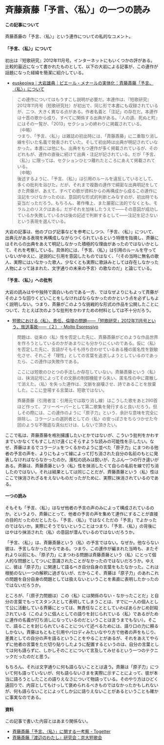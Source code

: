 # 斉藤斎藤「予言、〈私〉」の一つの読み

#### この記事について

斉藤斎藤の「予言、〈私〉」という連作についての私的なコメント。

#### 「予言、〈私〉」について 

初出は『短歌研究』2012年11月号。インターネットにもいくつかの評がある。比較的最近になって書かれたものとして、以下の大岩による記事が、この連作が話題になった経緯を簡潔に紹介している。

* [euskeoiwa｜大岩雄典｜ピエール・メナールの実体化：斉藤斎藤「予言、〈私〉」について](https://www.euskeoiwa.com/writings/online/20191206saitohsaitoh.html)

> この連作についてはもうすこし説明が必要だ。本連作は、『短歌研究』2012年11月号（短歌研究社）が初出で、同じ形で本書にも収録されているが、二つ、大きく異なる点がある。作者名義と「注記」の存在だ。本連作は十首の歌から成り、すべてに関係する出典がある。『人の道、死ぬと町』にはその一覧が、「2013」セクションの終わりに掲載されている。   
> （中略）  
>  つまり、「予言、〈私〉」は雑誌の初出時には、「斉藤斎藤」に二重取り消し線を引いた名義で発表されていた。そして初出時は出典が明記されていなかった。本書には他にも、出典をもつ連作が多く掲載されているが、そのどれもが、連作の直後に続けて出典・注記が記されている。だが「予言、〈私〉」に限っては、セクションひとつ離れたところにあえて掲載されている。   
> （中略）  
>  後述するように、「予言、〈私〉」は引用のルールを違反しているとして、多くの批判を浴びた。だが、それまで複数の連作で綿密な出典明記をしてきた斉藤が、あえて、すべての歌が資料からの再構成から成るこの連作に注記をつけなかったのは、意図的な形式的判断とみなすのが、初出時でも妥当だっただろう。もちろん、著作権上、また厳密に法的でなくとも、モラル上のリスクはある。だがそれを加味したうえで――その意図が成功しているか失敗しているかは後の記述で判断するとして――注記を記さないという表現を選んでいる。

大岩の記事は、他のブログ記事などを参考にしつつ、「予言、〈私〉」について、出典元がある表現を再構成しながらつくられているという特徴を指摘し、斉藤にはそれらの出典をあえて明記しなかった積極的な理由があったのではないかとして、それを考察している。具体的には、「予言、〈私〉」は引用のルールを守っていないがゆえに、逆説的に引用を意図したものではなく、「〈その当時に無名の歌人、実際にはいなかった歌人、少なくとも実際に歌詠みとしては存在しなかった人物によって詠まれた、文字通りの未来の予言〉の歌なのだ」と論じている。

#### 「予言、〈私〉」への批判

大岩の読みはやや独特で面白いものである一方、ではなぜよりにもよって斉藤がそのような回りくどいことをしなければならなかったのかという点を必ずしもよく説明しない。つまり、斉藤がこのような挑戦的な形式の作品を公開したことについて、たとえば次のような批判をかわすための材料としては不十分だろう。

* [短歌における〈私〉、責任、倫理の問題――「短歌研究」2012年11月号という、放送事故――（２） - Molto Espressivo](http://tetsurohamamatsu.blog.fc2.com/blog-entry-236.html)

> 問題は、従来の〈私〉性を否定した先に、斉藤斎藤がどのような作品世界を作ろうとしているのかがあまりにも分かりにくいのである。仮に〈私〉を否定した先に、言語がそもそも持ち合わせているある種の匿名性を鋭敏化させ、それこそ「理性」としての言葉を追求しようとしているのであったら、この連作は失敗作である。
>
> ここには短歌のひとつの手法しか存在していない。斉藤斎藤という〈私〉は、抹消記号によってその文脈の制御機能すら失い、匿名性の中に霧散して消えた。〈私〉を失った連作は、文脈を崩壊させ、詩であることを放棄した。ここに登場する言葉は、短歌ではない。
>
> 斉藤斎藤（引用者注：引用元では取り消し線）はこうした歌をあと290首ほど作って、フリーペーパーとして第二歌集を発行すると良いだろう。但しその際には、この連作のように「原子力」という、余計な意味を完全に排除し、コラージュの選択者としての〈私〉の安っぽさをちらつかせた今回のような不徹底な真似だけは、しないで頂きたい。

ここで私は、斉藤斎藤を格別擁護したいとかではないが、こういう批判をかわすまでいかなくてもすこしだけ遠くにそらすような読みの可能性を示したい。なぜ、斉藤はまるでコラージュをつくるかのように並べた「原子力」にまつわる他者の予言の声を、よりにもよって線によって打ち消された自分の名前のもとに発表しなければならなかったのか。濱松の読みは鋭いが、たぶん一つの行き違いがある。斉藤は、斉藤斎藤という〈私〉性を抹消したくて自らの名前を線で打ち消したのではない。それは結果としては同じことだが、斉藤斎藤という〈私〉性はここで抹消されざるをえないものだったがために、実際に抹消されているのである。

#### 一つの読み 

そもそも「予言、〈私〉」はなぜ他者の予言の声のみによって構成されているのか。というより、斉藤にとって、他者の予言の声を集めて連作にすることが直接の目的だったのだとしたら、「予言、〈私〉」ではなくただの「予言」でよかったのではないか。実際にそうでないということはつまり、「予言、〈私〉」の背後にはやはり抹消された〈私〉の意図が潜んでいるのではないだろうか。

「予言、〈私〉」は、斉藤斎藤という〈私〉の予言ではない。なぜか。他ならない彼は、予言しなかったからである。つまり、この連作が編まれた当時も、またそれより以前にも、「原子力」にまつわる問題は斉藤斎藤という〈私〉にとって個人的な問題としてついに意識されたことがなかったのではないだろうか。ゆえに、彼は「原子力」に関連して語るべき自分自身の言葉をもたなかった。これは根拠のない一つの解釈に過ぎないが、だからこそ、斉藤は「原子力」のあれこれの問題を自分自身の問題としては扱えないということを素直に表明したかったのではないだろうか。

ところが、「（原子力問題は）この〈私〉には関係のない・なかったことだ」と自分の言葉でもってスタンスとして表明してしまうことは、すでに一人の個人として公に活動している斉藤にとっては、無責任なこととしていわばあらかじめ封殺されている（このように個人としての語りを封じられている〈私〉であるがために連作の名義が打ち消しになっているのだということは言うまでもない）。そこで、語ることを封じられていることについて述べるためには、語り口の力に頼るしかない。斉藤はもともと引用やパロディみたいなやり方で他者の声をもじり、差異としての自分の声を語るということをやることがあるが、それをあえてやらずに他者の言葉をただ切り貼りしたように配置するというのは、自分の言葉としては何も語らずに、しかしそのことについて言及してみせるという一つのテクニックだったのだと思う。  


もちろん、それは文字通りに何も語らないこととは違う。斉藤は「原子力」について何も語っていないが、何も語らないさまを実際に示すことによって、彼が本当に語ろうとしたことの語りえなさについて物語っている。そのやり方はひどく遠回りで、内容としてもけっして褒められるべきものではなかったかもしれないが、何も語らないことによってしか公に語りえないことがあるということも確かに事実なのである。

#### 資料

この記事で書いた内容とはあまり関係ない。

* [斉藤斎藤「予言、〈私〉」に関する一考察 - Togetter](https://togetter.com/li/408328)
* [斉藤斎藤『渡辺のわたし』研究会：京大短歌会](https://kyoudai-tanka.com/study/study_20041023.html)



